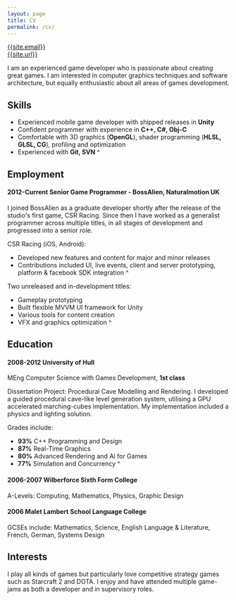 ```yaml
---
layout: page
title: CV
permalink: /cv/
---
```


[{{site.email}}](mailto:{{site.email}})   
[{{site.url}}]({{site.url}})

I am an experienced game developer who is passionate about creating great games. I am interested in computer graphics techniques and software architecture, but equally enthusiastic about all areas of games development.

## Skills

- Experienced mobile game developer with shipped releases in __Unity__
- Confident programmer with experience in __C++, C#, Obj-C__
- Comfortable with 3D graphics (__OpenGL__), shader programming (__HLSL, GLSL, CG__), profiling and optimization
- Experienced with __Git, SVN__
^

## Employment

#### __2012-Current__ Senior Game Programmer - BossAlien, Naturalmotion UK

I joined BossAlien as a graduate developer shortly after the release of the studio's first game, CSR Racing. Since then I have worked as a generalist programmer across multiple titles, in all stages of development and progressed into a senior role.

CSR Racing (iOS, Android):

- Developed new features and content for major and minor releases
- Contributions included UI, live events, client and server prototyping, platform & facebook SDK integration
^

Two unreleased and in-development titles:

- Gameplay prototyping
- Built flexible MVVM UI framework for Unity
- Various tools for content creation
- VFX and graphics optimization
^

## Education

#### __2008-2012__ University of Hull

MEng Computer Science with Games Development, __1st class__

Dissertation Project: Procedural Cave Modelling and Rendering. I developed a guided procedural cave-like level generation system, utilising a GPU accelerated marching-cubes implementation. My implementation included a physics and lighting solution.

Grades include:

- __93%__ C++ Programming and Design
- __87%__ Real-Time Graphics
- __80%__ Advanced Rendering and AI for Games
- __77%__ Simulation and Concurrency
^

#### __2006-2007__ Wilberforce Sixth Form College

A-Levels: Computing, Mathematics, Physics, Graphic Design

#### __2006__ Malet Lambert School Language College

GCSEs include: Mathematics, Science, English Language & Literature, French, German, Systems Design


## Interests

I play all kinds of games but particularly love competitive strategy games such as Starcraft 2 and DOTA. I enjoy and have attended multiple game-jams as both a developer and in supervisory roles.
